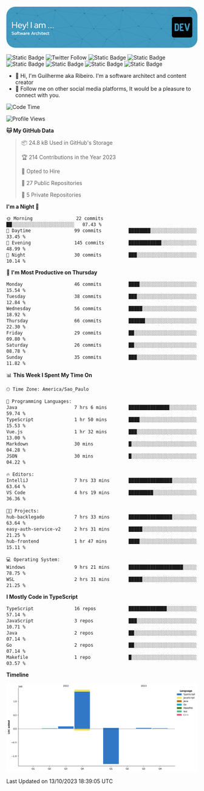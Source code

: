 ![Header](./assets/github-header-image.png)

![Static Badge](https://img.shields.io/badge/Software%20Architect-blue)
 ![Twitter Follow](https://img.shields.io/twitter/follow/dev_pkg) ![Static Badge](https://img.shields.io/badge/Java-orange) ![Static Badge](https://img.shields.io/badge/Springboot-green) ![Static Badge](https://img.shields.io/badge/Golang-blue) ![Static Badge](https://img.shields.io/badge/Nodejs-green) ![Static Badge](https://img.shields.io/badge/Javascript-yellow) ![Static Badge](https://img.shields.io/badge/Vuejs-green)

- 👋 Hi, I'm Guilherme aka Ribeiro. I'm a software architect and content creator
- 👀 Follow me on other social media platforms, It would be a pleasure to connect with you.

<!--START_SECTION:waka-->
![Code Time](http://img.shields.io/badge/Code%20Time-199%20hrs%2029%20mins-blue)

![Profile Views](http://img.shields.io/badge/Profile%20Views-0-blue)

**🐱 My GitHub Data** 

> 📦 24.8 kB Used in GitHub's Storage 
 > 
> 🏆 214 Contributions in the Year 2023
 > 
> 💼 Opted to Hire
 > 
> 📜 27 Public Repositories 
 > 
> 🔑 5 Private Repositories 
 > 
**I'm a Night 🦉** 

```text
🌞 Morning                22 commits          ██░░░░░░░░░░░░░░░░░░░░░░░   07.43 % 
🌆 Daytime                99 commits          ████████░░░░░░░░░░░░░░░░░   33.45 % 
🌃 Evening                145 commits         ████████████░░░░░░░░░░░░░   48.99 % 
🌙 Night                  30 commits          ███░░░░░░░░░░░░░░░░░░░░░░   10.14 % 
```
📅 **I'm Most Productive on Thursday** 

```text
Monday                   46 commits          ████░░░░░░░░░░░░░░░░░░░░░   15.54 % 
Tuesday                  38 commits          ███░░░░░░░░░░░░░░░░░░░░░░   12.84 % 
Wednesday                56 commits          █████░░░░░░░░░░░░░░░░░░░░   18.92 % 
Thursday                 66 commits          ██████░░░░░░░░░░░░░░░░░░░   22.30 % 
Friday                   29 commits          ██░░░░░░░░░░░░░░░░░░░░░░░   09.80 % 
Saturday                 26 commits          ██░░░░░░░░░░░░░░░░░░░░░░░   08.78 % 
Sunday                   35 commits          ███░░░░░░░░░░░░░░░░░░░░░░   11.82 % 
```


📊 **This Week I Spent My Time On** 

```text
🕑︎ Time Zone: America/Sao_Paulo

💬 Programming Languages: 
Java                     7 hrs 6 mins        ███████████████░░░░░░░░░░   59.74 % 
TypeScript               1 hr 50 mins        ████░░░░░░░░░░░░░░░░░░░░░   15.53 % 
Vue.js                   1 hr 32 mins        ███░░░░░░░░░░░░░░░░░░░░░░   13.00 % 
Markdown                 30 mins             █░░░░░░░░░░░░░░░░░░░░░░░░   04.28 % 
JSON                     30 mins             █░░░░░░░░░░░░░░░░░░░░░░░░   04.22 % 

🔥 Editors: 
IntelliJ                 7 hrs 33 mins       ████████████████░░░░░░░░░   63.64 % 
VS Code                  4 hrs 19 mins       █████████░░░░░░░░░░░░░░░░   36.36 % 

🐱‍💻 Projects: 
hub-backlegado           7 hrs 33 mins       ████████████████░░░░░░░░░   63.64 % 
easy-auth-service-v2     2 hrs 31 mins       █████░░░░░░░░░░░░░░░░░░░░   21.25 % 
hub-frontend             1 hr 47 mins        ████░░░░░░░░░░░░░░░░░░░░░   15.11 % 

💻 Operating System: 
Windows                  9 hrs 21 mins       ████████████████████░░░░░   78.75 % 
WSL                      2 hrs 31 mins       █████░░░░░░░░░░░░░░░░░░░░   21.25 % 
```

**I Mostly Code in TypeScript** 

```text
TypeScript               16 repos            ██████████████░░░░░░░░░░░   57.14 % 
JavaScript               3 repos             ███░░░░░░░░░░░░░░░░░░░░░░   10.71 % 
Java                     2 repos             ██░░░░░░░░░░░░░░░░░░░░░░░   07.14 % 
Go                       2 repos             ██░░░░░░░░░░░░░░░░░░░░░░░   07.14 % 
Makefile                 1 repo              █░░░░░░░░░░░░░░░░░░░░░░░░   03.57 % 
```



**Timeline**

![Lines of Code chart](https://raw.githubusercontent.com/Guilhrib/Guilhrib/main/assets/bar_graph.png)


 Last Updated on 13/10/2023 18:39:05 UTC
<!--END_SECTION:waka-->

